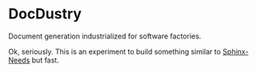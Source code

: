 # DocDustry

Document generation industrialized for software factories.

Ok, seriously.
This is an experiment to build something similar to
[Sphinx-Needs](https://www.sphinx-needs.com/) but fast.
